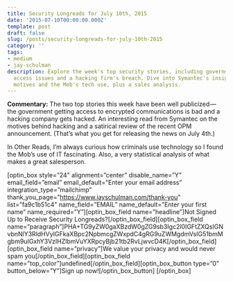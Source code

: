 ```yaml
---
title: Security Longreads for July 10th, 2015
date: '2015-07-10T00:00:00.000Z'
template: post
draft: false
slug: /posts/security-longreads-for-july-10th-2015
category: ''
tags:
- medium
- jay-schulman
description: Explore the week's top security stories, including government encryption
  access issues and a hacking firm's breach. Dive into Symantec's insights on hacker
  motives and the Mob's tech use, plus a sales analysis.
---
```

**Commentary:** The two top stories this week have been well publicized — the government getting access to encrypted communications is bad and a hacking company gets hacked. An interesting read from Symantec on the motives behind hacking and a satirical review of the recent OPM announcement. (That’s what you get for releasing the news on July 4th.)

In Other Reads, I’m always curious how criminals use technology so I found the Mob’s use of IT fascinating. Also, a very statistical analysis of what makes a great salesperson.

[optin_box style=”24" alignment=”center” disable_name=”Y” email_field=”email” email_default=”Enter your email address” integration_type=”mailchimp” thank_you_page=”https://www.jayschulman.com/thank-you" list=”fa9c1b51c4" name_field=”EMAIL” name_default=”Enter your first name” name_required=”Y”][optin_box_field name=”headline”]Not Signed Up to Receive Security Longreads?[/optin_box_field][optin_box_field name=”paragraph”]PHA+TG9yZW0gaXBzdW0gZG9sb3Igc2l0IGFtZXQsIGNvbnNlY3RldHVyIGFkaXBpc2NpbmcgZWxpdC4gRG9uZWMgdmVsIG51bmMgbm9uIGxhY3VzIHZlbmVuYXRpcyBjb21tb2RvLjwvcD4K[/optin_box_field][optin_box_field name=”privacy”]We value your privacy and would never spam you[/optin_box_field][optin_box_field name=”top_color”]undefined[/optin_box_field][optin_box_button type=”0" button_below=”Y”]Sign up now![/optin_box_button] [/optin_box]